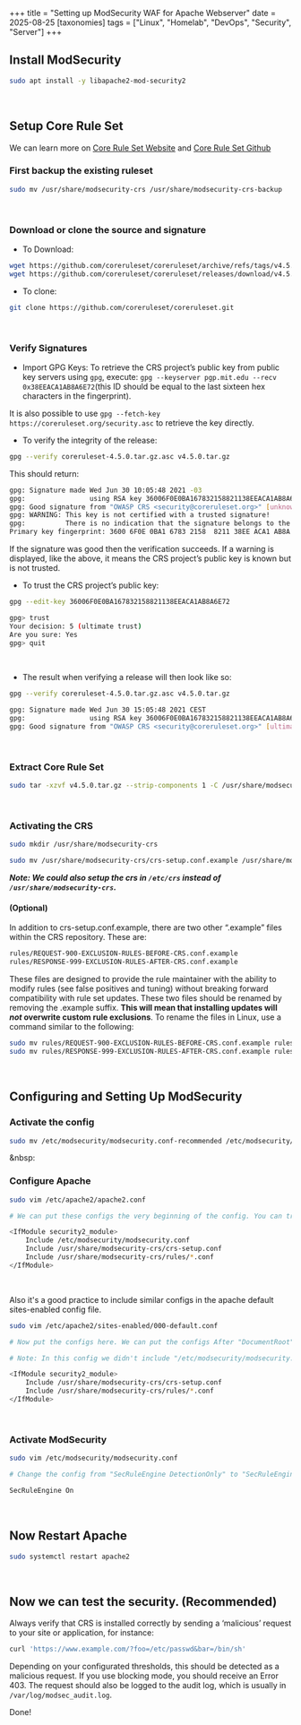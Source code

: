 +++
title = "Setting up ModSecurity WAF for Apache Webserver"
date = 2025-08-25
[taxonomies]
tags = ["Linux", "Homelab", "DevOps", "Security", "Server"]
+++
## Install ModSecurity
```sh
sudo apt install -y libapache2-mod-security2
```
&nbsp;

## Setup Core Rule Set
We can learn more on [Core Rule Set Website](https://coreruleset.org/) and [Core Rule Set Github](https://github.com/coreruleset/coreruleset)

### First backup the existing ruleset

```sh
sudo mv /usr/share/modsecurity-crs /usr/share/modsecurity-crs-backup
```
&nbsp;

### Download or clone the source and signature

- To Download:
```sh
wget https://github.com/coreruleset/coreruleset/archive/refs/tags/v4.5.0.tar.gz
wget https://github.com/coreruleset/coreruleset/releases/download/v4.5.0/coreruleset-4.5.0.tar.gz.asc
```

- To clone:
```sh
git clone https://github.com/coreruleset/coreruleset.git
```
&nbsp;

### Verify Signatures

- Import GPG Keys:
To retrieve the CRS project’s public key from public key servers using `gpg`, execute: `gpg --keyserver pgp.mit.edu --recv 0x38EEACA1AB8A6E72`(this ID should be equal to the last sixteen hex characters in the fingerprint).

It is also possible to use `gpg --fetch-key https://coreruleset.org/security.asc` to retrieve the key directly.
&nbsp;

- To verify the integrity of the release:
```sh
gpg --verify coreruleset-4.5.0.tar.gz.asc v4.5.0.tar.gz
```

This should return:

```sh
gpg: Signature made Wed Jun 30 10:05:48 2021 -03
gpg:                using RSA key 36006F0E0BA167832158821138EEACA1AB8A6E72
gpg: Good signature from "OWASP CRS <security@coreruleset.org>" [unknown]
gpg: WARNING: This key is not certified with a trusted signature!
gpg:          There is no indication that the signature belongs to the owner.
Primary key fingerprint: 3600 6F0E 0BA1 6783 2158  8211 38EE ACA1 AB8A 6E72
```

If the signature was good then the verification succeeds. If a warning is displayed, like the above, it means the CRS project’s public key is known but is not trusted.
&nbsp;

- To trust the CRS project’s public key:
```sh
gpg --edit-key 36006F0E0BA167832158821138EEACA1AB8A6E72

gpg> trust
Your decision: 5 (ultimate trust)
Are you sure: Yes
gpg> quit
```
&nbsp;

- The result when verifying a release will then look like so:
```sh
gpg --verify coreruleset-4.5.0.tar.gz.asc v4.5.0.tar.gz

gpg: Signature made Wed Jun 30 15:05:48 2021 CEST
gpg:                using RSA key 36006F0E0BA167832158821138EEACA1AB8A6E72
gpg: Good signature from "OWASP CRS <security@coreruleset.org>" [ultimate]
```
&nbsp;

### Extract Core Rule Set

```sh
sudo tar -xzvf v4.5.0.tar.gz --strip-components 1 -C /usr/share/modsecurity-crs
```
&nbsp;

### Activating the CRS
```sh
sudo mkdir /usr/share/modsecurity-crs

sudo mv /usr/share/modsecurity-crs/crs-setup.conf.example /usr/share/modsecurity-crs/crs-setup.conf
```
***Note: We could also setup the crs in `/etc/crs` instead of `/usr/share/modsecurity-crs`.***
&nbsp;

#### (Optional)
In addition to crs-setup.conf.example, there are two other “.example” files within the CRS repository. These are:

```sh
rules/REQUEST-900-EXCLUSION-RULES-BEFORE-CRS.conf.example
rules/RESPONSE-999-EXCLUSION-RULES-AFTER-CRS.conf.example
```

These files are designed to provide the rule maintainer with the ability to modify rules (see false positives and tuning) without breaking forward compatibility with rule set updates. These two files should be renamed by removing the .example suffix. **This will mean that installing updates will *not* overwrite custom rule exclusions**. To rename the files in Linux, use a command similar to the following:

```sh
sudo mv rules/REQUEST-900-EXCLUSION-RULES-BEFORE-CRS.conf.example rules/REQUEST-900-EXCLUSION-RULES-BEFORE-CRS.conf
sudo mv rules/RESPONSE-999-EXCLUSION-RULES-AFTER-CRS.conf.example rules/RESPONSE-999-EXCLUSION-RULES-AFTER-CRS.conf
```
&nbsp;

## Configuring and Setting Up ModSecurity

### Activate the config
```sh
sudo mv /etc/modsecurity/modsecurity.conf-recommended /etc/modsecurity/modsecurity.conf
```
&nbsp:

### Configure Apache

```sh
sudo vim /etc/apache2/apache2.conf

# We can put these configs the very beginning of the config. You can try a different place if it causes any isues.

<IfModule security2_module>
	Include /etc/modsecurity/modsecurity.conf
	Include /usr/share/modsecurity-crs/crs-setup.conf
	Include /usr/share/modsecurity-crs/rules/*.conf
</IfModule>
```
&nbsp;

Also it's a good practice to include similar configs in the apache default sites-enabled config file.

```sh
sudo vim /etc/apache2/sites-enabled/000-default.conf

# Now put the configs here. We can put the configs After "DocumentRoot" Inside "<VirtualHost *:80>".

# Note: In this config we didn't include "/etc/modsecurity/modsecurity.conf" because in our testing it was proving to be a misconfiguration.

<IfModule security2_module>
	Include /usr/share/modsecurity-crs/crs-setup.conf
	Include /usr/share/modsecurity-crs/rules/*.conf
</IfModule>
```
&nbsp;

### Activate ModSecurity

```sh
sudo vim /etc/modsecurity/modsecurity.conf

# Change the config from "SecRuleEngine DetectionOnly" to "SecRuleEngine On"

SecRuleEngine On
```
&nbsp;

## Now Restart Apache
```sh
sudo systemctl restart apache2
```
&nbsp;

## Now we can test the security. (Recommended)

Always verify that CRS is installed correctly by sending a ‘malicious’ request to your site or application, for instance:

```sh
curl 'https://www.example.com/?foo=/etc/passwd&bar=/bin/sh'
```

Depending on your configurated thresholds, this should be detected as a malicious request. If you use blocking mode, you should receive an Error 403. The request should also be logged to the audit log, which is usually in `/var/log/modsec_audit.log`.
&nbsp;

Done!